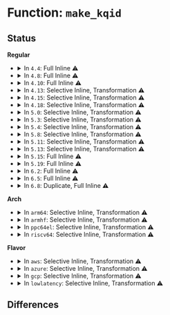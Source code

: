# Function: <code>make_kqid</code>

## Status
<b>Regular</b>
<ul>
<li>
<details>
<summary>In <code>4.4</code>: Full Inline ⚠️</summary>

**Collision:** Unique Static

**Inline:** Full

**Transformation:** False

**Instances:**

```
In fs/quota/quota.c (ffffffff8127522c)
Location: include/linux/quota.h:97
Inline: True
Inline callers:
  - fs/quota/quota.c:quota_setxquota
  - fs/quota/quota.c:quota_getquota
  - fs/quota/quota.c:quota_setquota
  - fs/quota/quota.c:quota_getxquota
```
</details>
</li>
<li>
<details>
<summary>In <code>4.8</code>: Full Inline ⚠️</summary>

**Collision:** Unique Static

**Inline:** Full

**Transformation:** False

**Instances:**

```
In fs/quota/quota.c (ffffffff812a21f3)
Location: include/linux/quota.h:97
Inline: True
Inline callers:
  - fs/quota/quota.c:quota_getnextxquota
  - fs/quota/quota.c:quota_getxquota
  - fs/quota/quota.c:quota_setxquota
  - fs/quota/quota.c:quota_setquota
  - fs/quota/quota.c:quota_getnextquota
  - fs/quota/quota.c:quota_getquota
```
</details>
</li>
<li>
<details>
<summary>In <code>4.10</code>: Full Inline ⚠️</summary>

**Collision:** Unique Static

**Inline:** Full

**Transformation:** False

**Instances:**

```
In fs/quota/quota.c (ffffffff812b7bc3)
Location: include/linux/quota.h:97
Inline: True
Inline callers:
  - fs/quota/quota.c:quota_getnextxquota
  - fs/quota/quota.c:quota_getxquota
  - fs/quota/quota.c:quota_setxquota
  - fs/quota/quota.c:quota_setquota
  - fs/quota/quota.c:quota_getnextquota
  - fs/quota/quota.c:quota_getquota
```
</details>
</li>
<li>
<details>
<summary>In <code>4.13</code>: Selective Inline, Transformation ⚠️</summary>

**Collision:** Unique Static

**Inline:** Selective

**Transformation:** True

**Instances:**

```
In fs/quota/quota.c (ffffffff812c4f03)
Location: include/linux/quota.h:97
Inline: True
Inline callers:
  - fs/quota/quota.c:quota_getnextxquota
  - fs/quota/quota.c:quota_getxquota
  - fs/quota/quota.c:quota_setxquota
  - fs/quota/quota.c:quota_setquota
  - fs/quota/quota.c:quota_getnextquota
  - fs/quota/quota.c:quota_getquota
Direct callers:
  - fs/quota/quota.c:quota_getnextxquota
  - fs/quota/quota.c:quota_getxquota
  - fs/quota/quota.c:quota_setxquota
  - fs/quota/quota.c:quota_setquota
  - fs/quota/quota.c:quota_getnextquota
  - fs/quota/quota.c:quota_getquota
```
**Symbols:**

```
ffffffff812c586c-ffffffff812c5872: make_kqid.part.1 (STB_LOCAL)
```
</details>
</li>
<li>
<details>
<summary>In <code>4.15</code>: Selective Inline, Transformation ⚠️</summary>

**Collision:** Unique Static

**Inline:** Selective

**Transformation:** True

**Instances:**

```
In fs/quota/quota.c (ffffffff812e8da3)
Location: include/linux/quota.h:97
Inline: True
Inline callers:
  - fs/quota/quota.c:quota_getnextxquota
  - fs/quota/quota.c:quota_getxquota
  - fs/quota/quota.c:quota_setxquota
  - fs/quota/quota.c:quota_setquota
  - fs/quota/quota.c:quota_getnextquota
  - fs/quota/quota.c:quota_getquota
Direct callers:
  - fs/quota/quota.c:quota_getnextxquota
  - fs/quota/quota.c:quota_getxquota
  - fs/quota/quota.c:quota_setxquota
  - fs/quota/quota.c:quota_setquota
  - fs/quota/quota.c:quota_getnextquota
  - fs/quota/quota.c:quota_getquota
```
**Symbols:**

```
ffffffff812e971d-ffffffff812e9723: make_kqid.part.2 (STB_LOCAL)
```
</details>
</li>
<li>
<details>
<summary>In <code>4.18</code>: Selective Inline, Transformation ⚠️</summary>

**Collision:** Unique Static

**Inline:** Selective

**Transformation:** True

**Instances:**

```
In fs/quota/quota.c (ffffffff813155c2)
Location: include/linux/quota.h:97
Inline: True
Inline callers:
  - fs/quota/quota.c:quota_getnextxquota
  - fs/quota/quota.c:quota_getxquota
  - fs/quota/quota.c:quota_setxquota
  - fs/quota/quota.c:quota_setquota
  - fs/quota/quota.c:quota_getnextquota
  - fs/quota/quota.c:quota_getquota
Direct callers:
  - fs/quota/quota.c:quota_getnextxquota
  - fs/quota/quota.c:quota_getxquota
  - fs/quota/quota.c:quota_setxquota
  - fs/quota/quota.c:quota_setquota
  - fs/quota/quota.c:quota_getnextquota
  - fs/quota/quota.c:quota_getquota
```
**Symbols:**

```
ffffffff81314e70-ffffffff81314e76: make_kqid.part.1 (STB_LOCAL)
```
</details>
</li>
<li>
<details>
<summary>In <code>5.0</code>: Selective Inline, Transformation ⚠️</summary>

**Collision:** Unique Static

**Inline:** Selective

**Transformation:** True

**Instances:**

```
In fs/quota/quota.c (ffffffff8132c8b2)
Location: include/linux/quota.h:97
Inline: True
Inline callers:
  - fs/quota/quota.c:quota_getnextxquota
  - fs/quota/quota.c:quota_getxquota
  - fs/quota/quota.c:quota_setxquota
  - fs/quota/quota.c:quota_setquota
  - fs/quota/quota.c:quota_getnextquota
  - fs/quota/quota.c:quota_getquota
Direct callers:
  - fs/quota/quota.c:quota_getnextxquota
  - fs/quota/quota.c:quota_getxquota
  - fs/quota/quota.c:quota_setxquota
  - fs/quota/quota.c:quota_setquota
  - fs/quota/quota.c:quota_getnextquota
  - fs/quota/quota.c:quota_getquota
```
**Symbols:**

```
ffffffff8132be00-ffffffff8132be06: make_kqid.part.1 (STB_LOCAL)
```
</details>
</li>
<li>
<details>
<summary>In <code>5.3</code>: Selective Inline, Transformation ⚠️</summary>

**Collision:** Unique Static

**Inline:** Selective

**Transformation:** True

**Instances:**

```
In fs/quota/quota.c (ffffffff81354546)
Location: include/linux/quota.h:97
Inline: True
Inline callers:
  - fs/quota/quota.c:quota_getnextxquota
  - fs/quota/quota.c:quota_getxquota
  - fs/quota/quota.c:quota_setxquota
  - fs/quota/quota.c:quota_setquota
  - fs/quota/quota.c:quota_getnextquota
  - fs/quota/quota.c:quota_getquota
Direct callers:
  - fs/quota/quota.c:quota_getnextxquota
  - fs/quota/quota.c:quota_getxquota
  - fs/quota/quota.c:quota_setxquota
  - fs/quota/quota.c:quota_setquota
  - fs/quota/quota.c:quota_getnextquota
  - fs/quota/quota.c:quota_getquota
```
**Symbols:**

```
ffffffff81353a70-ffffffff81353a72: make_kqid.part.0 (STB_LOCAL)
```
</details>
</li>
<li>
<details>
<summary>In <code>5.4</code>: Selective Inline, Transformation ⚠️</summary>

**Collision:** Unique Static

**Inline:** Selective

**Transformation:** True

**Instances:**

```
In fs/quota/quota.c (ffffffff8136c8b6)
Location: include/linux/quota.h:97
Inline: True
Inline callers:
  - fs/quota/quota.c:quota_getnextxquota
  - fs/quota/quota.c:quota_getxquota
  - fs/quota/quota.c:quota_setxquota
  - fs/quota/quota.c:quota_setquota
  - fs/quota/quota.c:quota_getnextquota
  - fs/quota/quota.c:quota_getquota
Direct callers:
  - fs/quota/quota.c:quota_getnextxquota
  - fs/quota/quota.c:quota_getxquota
  - fs/quota/quota.c:quota_setxquota
  - fs/quota/quota.c:quota_setquota
  - fs/quota/quota.c:quota_getnextquota
  - fs/quota/quota.c:quota_getquota
```
**Symbols:**

```
ffffffff8136bde0-ffffffff8136bde2: make_kqid.part.0 (STB_LOCAL)
```
</details>
</li>
<li>
<details>
<summary>In <code>5.8</code>: Selective Inline, Transformation ⚠️</summary>

**Collision:** Unique Static

**Inline:** Selective

**Transformation:** True

**Instances:**

```
In fs/quota/quota.c (ffffffff813b4754)
Location: include/linux/quota.h:97
Inline: True
Inline callers:
  - fs/quota/quota.c:quota_getnextxquota
  - fs/quota/quota.c:quota_getxquota
  - fs/quota/quota.c:quota_setxquota
  - fs/quota/quota.c:quota_setquota
  - fs/quota/quota.c:quota_getnextquota
  - fs/quota/quota.c:quota_getquota
Direct callers:
  - fs/quota/quota.c:quota_getnextxquota
  - fs/quota/quota.c:quota_getxquota
  - fs/quota/quota.c:quota_setxquota
  - fs/quota/quota.c:quota_setquota
  - fs/quota/quota.c:quota_getnextquota
  - fs/quota/quota.c:quota_getquota
```
**Symbols:**

```
ffffffff813b3c00-ffffffff813b3c02: make_kqid.part.0 (STB_LOCAL)
```
</details>
</li>
<li>
<details>
<summary>In <code>5.11</code>: Selective Inline, Transformation ⚠️</summary>

**Collision:** Unique Static

**Inline:** Selective

**Transformation:** True

**Instances:**

```
In fs/quota/quota.c (ffffffff813c5e84)
Location: include/linux/quota.h:97
Inline: True
Inline callers:
  - fs/quota/quota.c:quota_getnextxquota
  - fs/quota/quota.c:quota_getxquota
  - fs/quota/quota.c:quota_setxquota
  - fs/quota/quota.c:quota_setquota
  - fs/quota/quota.c:quota_getnextquota
  - fs/quota/quota.c:quota_getquota
Direct callers:
  - fs/quota/quota.c:quota_getnextxquota
  - fs/quota/quota.c:quota_getxquota
  - fs/quota/quota.c:quota_setxquota
  - fs/quota/quota.c:quota_setquota
  - fs/quota/quota.c:quota_getnextquota
  - fs/quota/quota.c:quota_getquota
```
**Symbols:**

```
ffffffff813c55a0-ffffffff813c55a2: make_kqid.part.0 (STB_LOCAL)
```
</details>
</li>
<li>
<details>
<summary>In <code>5.13</code>: Selective Inline, Transformation ⚠️</summary>

**Collision:** Unique Static

**Inline:** Selective

**Transformation:** True

**Instances:**

```
In fs/quota/quota.c (ffffffff813ccad4)
Location: include/linux/quota.h:97
Inline: True
Inline callers:
  - fs/quota/quota.c:quota_getnextxquota
  - fs/quota/quota.c:quota_getxquota
  - fs/quota/quota.c:quota_setxquota
  - fs/quota/quota.c:quota_setquota
  - fs/quota/quota.c:quota_getnextquota
  - fs/quota/quota.c:quota_getquota
Direct callers:
  - fs/quota/quota.c:quota_getnextxquota
  - fs/quota/quota.c:quota_getxquota
  - fs/quota/quota.c:quota_setxquota
  - fs/quota/quota.c:quota_setquota
  - fs/quota/quota.c:quota_getnextquota
  - fs/quota/quota.c:quota_getquota
```
**Symbols:**

```
ffffffff813cbfa0-ffffffff813cbfa2: make_kqid.part.0 (STB_LOCAL)
```
</details>
</li>
<li>
<details>
<summary>In <code>5.15</code>: Full Inline ⚠️</summary>

**Collision:** Unique Static

**Inline:** Full

**Transformation:** False

**Instances:**

```
In fs/quota/quota.c (ffffffff8141dd94)
Location: include/linux/quota.h:97
Inline: True
Inline callers:
  - fs/quota/quota.c:quota_getnextxquota
  - fs/quota/quota.c:quota_getxquota
  - fs/quota/quota.c:quota_setxquota
  - fs/quota/quota.c:quota_setquota
  - fs/quota/quota.c:quota_getnextquota
  - fs/quota/quota.c:quota_getquota
```
</details>
</li>
<li>
<details>
<summary>In <code>5.19</code>: Full Inline ⚠️</summary>

**Collision:** Unique Static

**Inline:** Full

**Transformation:** False

**Instances:**

```
In fs/quota/quota.c (ffffffff81495798)
Location: include/linux/quota.h:97
Inline: True
Inline callers:
  - fs/quota/quota.c:quota_getnextxquota
  - fs/quota/quota.c:quota_getxquota
  - fs/quota/quota.c:quota_setxquota
  - fs/quota/quota.c:quota_setquota
  - fs/quota/quota.c:quota_getnextquota
  - fs/quota/quota.c:quota_getquota
```
</details>
</li>
<li>
<details>
<summary>In <code>6.2</code>: Full Inline ⚠️</summary>

**Collision:** Unique Static

**Inline:** Full

**Transformation:** False

**Instances:**

```
In fs/quota/quota.c (ffffffff815296b8)
Location: include/linux/quota.h:97
Inline: True
Inline callers:
  - fs/quota/quota.c:quota_getnextxquota
  - fs/quota/quota.c:quota_getxquota
  - fs/quota/quota.c:quota_setxquota
  - fs/quota/quota.c:quota_setquota
  - fs/quota/quota.c:quota_getnextquota
  - fs/quota/quota.c:quota_getquota
```
</details>
</li>
<li>
<details>
<summary>In <code>6.5</code>: Full Inline ⚠️</summary>

**Collision:** Unique Static

**Inline:** Full

**Transformation:** False

**Instances:**

```
In fs/quota/quota.c (ffffffff81561d28)
Location: include/linux/quota.h:97
Inline: True
Inline callers:
  - fs/quota/quota.c:quota_getnextxquota
  - fs/quota/quota.c:quota_getxquota
  - fs/quota/quota.c:quota_setxquota
  - fs/quota/quota.c:quota_setquota
  - fs/quota/quota.c:quota_getnextquota
  - fs/quota/quota.c:quota_getquota
```
</details>
</li>
<li>
<details>
<summary>In <code>6.8</code>: Duplicate, Full Inline ⚠️</summary>

**Collision:** Static Duplication

**Inline:** Full

**Transformation:** False

**Instances:**

```
In mm/shmem_quota.c (ffffffff81408f9d)
Location: include/linux/quota.h:97
Inline: True
Inline callers:
  - mm/shmem_quota.c:shmem_get_next_id
```
```
In fs/quota/quota.c (ffffffff81598418)
Location: include/linux/quota.h:97
Inline: True
Inline callers:
  - fs/quota/quota.c:quota_getnextxquota
  - fs/quota/quota.c:quota_getxquota
  - fs/quota/quota.c:quota_setxquota
  - fs/quota/quota.c:quota_setquota
  - fs/quota/quota.c:quota_getnextquota
  - fs/quota/quota.c:quota_getquota
```
</details>
</li>
</ul>
<b>Arch</b>
<ul>
<li>
<details>
<summary>In <code>arm64</code>: Selective Inline, Transformation ⚠️</summary>

**Collision:** Unique Static

**Inline:** Selective

**Transformation:** True

**Instances:**

```
In fs/quota/quota.c (ffff800010436760)
Location: include/linux/quota.h:97
Inline: True
Inline callers:
  - fs/quota/quota.c:quota_getnextxquota
  - fs/quota/quota.c:quota_getxquota
  - fs/quota/quota.c:quota_setxquota
  - fs/quota/quota.c:quota_setquota
  - fs/quota/quota.c:quota_getnextquota
  - fs/quota/quota.c:quota_getquota
Direct callers:
  - fs/quota/quota.c:quota_getnextxquota
  - fs/quota/quota.c:quota_getxquota
  - fs/quota/quota.c:quota_setxquota
  - fs/quota/quota.c:quota_setquota
  - fs/quota/quota.c:quota_getnextquota
  - fs/quota/quota.c:quota_getquota
```
**Symbols:**

```
ffff800010435788-ffff80001043578c: make_kqid.part.0 (STB_LOCAL)
```
</details>
</li>
<li>
<details>
<summary>In <code>armhf</code>: Selective Inline, Transformation ⚠️</summary>

**Collision:** Unique Static

**Inline:** Selective

**Transformation:** True

**Instances:**

```
In fs/quota/quota.c (c05fdae0)
Location: include/linux/quota.h:97
Inline: True
Inline callers:
  - fs/quota/quota.c:quota_getnextxquota
  - fs/quota/quota.c:quota_getxquota
  - fs/quota/quota.c:quota_setxquota
  - fs/quota/quota.c:quota_setquota
  - fs/quota/quota.c:quota_getnextquota
  - fs/quota/quota.c:quota_getquota
Direct callers:
  - fs/quota/quota.c:quota_getnextxquota
  - fs/quota/quota.c:quota_getxquota
  - fs/quota/quota.c:quota_setxquota
  - fs/quota/quota.c:quota_setquota
  - fs/quota/quota.c:quota_getnextquota
  - fs/quota/quota.c:quota_getquota
```
**Symbols:**

```
c05fd41c-c05fd42c: make_kqid.part.0 (STB_LOCAL)
```
</details>
</li>
<li>
<details>
<summary>In <code>ppc64el</code>: Selective Inline, Transformation ⚠️</summary>

**Collision:** Unique Static

**Inline:** Selective

**Transformation:** True

**Instances:**

```
In fs/quota/quota.c (c000000000548964)
Location: include/linux/quota.h:97
Inline: True
Inline callers:
  - fs/quota/quota.c:quota_getnextxquota
  - fs/quota/quota.c:quota_getxquota
  - fs/quota/quota.c:quota_setxquota
  - fs/quota/quota.c:quota_setquota
  - fs/quota/quota.c:quota_getnextquota
  - fs/quota/quota.c:quota_getquota
Direct callers:
  - fs/quota/quota.c:quota_getnextxquota
  - fs/quota/quota.c:quota_getxquota
  - fs/quota/quota.c:quota_setxquota
  - fs/quota/quota.c:quota_setquota
  - fs/quota/quota.c:quota_getnextquota
  - fs/quota/quota.c:quota_getquota
```
**Symbols:**

```
c000000000547be0-c000000000547be4: make_kqid.part.0 (STB_LOCAL)
```
</details>
</li>
<li>
<details>
<summary>In <code>riscv64</code>: Selective Inline, Transformation ⚠️</summary>

**Collision:** Unique Static

**Inline:** Selective

**Transformation:** True

**Instances:**

```
In fs/quota/quota.c (ffffffe0002d0d96)
Location: include/linux/quota.h:97
Inline: True
Inline callers:
  - fs/quota/quota.c:quota_getnextxquota
  - fs/quota/quota.c:quota_getxquota
  - fs/quota/quota.c:quota_setxquota
  - fs/quota/quota.c:quota_setquota
  - fs/quota/quota.c:quota_getnextquota
  - fs/quota/quota.c:quota_getquota
Direct callers:
  - fs/quota/quota.c:quota_getnextxquota
  - fs/quota/quota.c:quota_getxquota
  - fs/quota/quota.c:quota_setxquota
  - fs/quota/quota.c:quota_setquota
  - fs/quota/quota.c:quota_getnextquota
  - fs/quota/quota.c:quota_getquota
```
**Symbols:**

```
ffffffe0002d0408-ffffffe0002d0410: make_kqid.part.0 (STB_LOCAL)
```
</details>
</li>
</ul>
<b>Flavor</b>
<ul>
<li>
<details>
<summary>In <code>aws</code>: Selective Inline, Transformation ⚠️</summary>

**Collision:** Unique Static

**Inline:** Selective

**Transformation:** True

**Instances:**

```
In fs/quota/quota.c (ffffffff81364e96)
Location: include/linux/quota.h:97
Inline: True
Inline callers:
  - fs/quota/quota.c:quota_getnextxquota
  - fs/quota/quota.c:quota_getxquota
  - fs/quota/quota.c:quota_setxquota
  - fs/quota/quota.c:quota_setquota
  - fs/quota/quota.c:quota_getnextquota
  - fs/quota/quota.c:quota_getquota
Direct callers:
  - fs/quota/quota.c:quota_getnextxquota
  - fs/quota/quota.c:quota_getxquota
  - fs/quota/quota.c:quota_setxquota
  - fs/quota/quota.c:quota_setquota
  - fs/quota/quota.c:quota_getnextquota
  - fs/quota/quota.c:quota_getquota
```
**Symbols:**

```
ffffffff813643c0-ffffffff813643c2: make_kqid.part.0 (STB_LOCAL)
```
</details>
</li>
<li>
<details>
<summary>In <code>azure</code>: Selective Inline, Transformation ⚠️</summary>

**Collision:** Unique Static

**Inline:** Selective

**Transformation:** True

**Instances:**

```
In fs/quota/quota.c (ffffffff81355b36)
Location: include/linux/quota.h:97
Inline: True
Inline callers:
  - fs/quota/quota.c:quota_getnextxquota
  - fs/quota/quota.c:quota_getxquota
  - fs/quota/quota.c:quota_setxquota
  - fs/quota/quota.c:quota_setquota
  - fs/quota/quota.c:quota_getnextquota
  - fs/quota/quota.c:quota_getquota
Direct callers:
  - fs/quota/quota.c:quota_getnextxquota
  - fs/quota/quota.c:quota_getxquota
  - fs/quota/quota.c:quota_setxquota
  - fs/quota/quota.c:quota_setquota
  - fs/quota/quota.c:quota_getnextquota
  - fs/quota/quota.c:quota_getquota
```
**Symbols:**

```
ffffffff81355060-ffffffff81355062: make_kqid.part.0 (STB_LOCAL)
```
</details>
</li>
<li>
<details>
<summary>In <code>gcp</code>: Selective Inline, Transformation ⚠️</summary>

**Collision:** Unique Static

**Inline:** Selective

**Transformation:** True

**Instances:**

```
In fs/quota/quota.c (ffffffff81362966)
Location: include/linux/quota.h:97
Inline: True
Inline callers:
  - fs/quota/quota.c:quota_getnextxquota
  - fs/quota/quota.c:quota_getxquota
  - fs/quota/quota.c:quota_setxquota
  - fs/quota/quota.c:quota_setquota
  - fs/quota/quota.c:quota_getnextquota
  - fs/quota/quota.c:quota_getquota
Direct callers:
  - fs/quota/quota.c:quota_getnextxquota
  - fs/quota/quota.c:quota_getxquota
  - fs/quota/quota.c:quota_setxquota
  - fs/quota/quota.c:quota_setquota
  - fs/quota/quota.c:quota_getnextquota
  - fs/quota/quota.c:quota_getquota
```
**Symbols:**

```
ffffffff81361e90-ffffffff81361e92: make_kqid.part.0 (STB_LOCAL)
```
</details>
</li>
<li>
<details>
<summary>In <code>lowlatency</code>: Selective Inline, Transformation ⚠️</summary>

**Collision:** Unique Static

**Inline:** Selective

**Transformation:** True

**Instances:**

```
In fs/quota/quota.c (ffffffff81376016)
Location: include/linux/quota.h:97
Inline: True
Inline callers:
  - fs/quota/quota.c:quota_getnextxquota
  - fs/quota/quota.c:quota_getxquota
  - fs/quota/quota.c:quota_setxquota
  - fs/quota/quota.c:quota_setquota
  - fs/quota/quota.c:quota_getnextquota
  - fs/quota/quota.c:quota_getquota
Direct callers:
  - fs/quota/quota.c:quota_getnextxquota
  - fs/quota/quota.c:quota_getxquota
  - fs/quota/quota.c:quota_setxquota
  - fs/quota/quota.c:quota_setquota
  - fs/quota/quota.c:quota_getnextquota
  - fs/quota/quota.c:quota_getquota
```
**Symbols:**

```
ffffffff81375540-ffffffff81375542: make_kqid.part.0 (STB_LOCAL)
```
</details>
</li>
</ul>

## Differences
